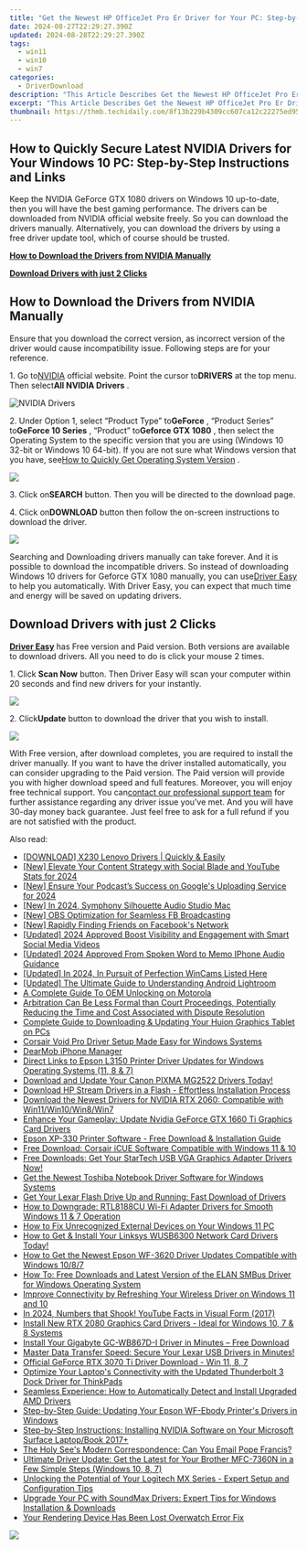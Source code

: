 ```yaml
---
title: "Get the Newest HP OfficeJet Pro Er Driver for Your PC: Step-by-Step Download & Setup Instructions"
date: 2024-08-27T22:29:27.390Z
updated: 2024-08-28T22:29:27.390Z
tags:
  - win11
  - win10
  - win7
categories:
  - DriverDownload
description: "This Article Describes Get the Newest HP OfficeJet Pro Er Driver for Your PC: Step-by-Step Download & Setup Instructions"
excerpt: "This Article Describes Get the Newest HP OfficeJet Pro Er Driver for Your PC: Step-by-Step Download & Setup Instructions"
thumbnail: https://thmb.techidaily.com/8f13b229b4309cc607ca12c22275ed95f06f33bc5a9a2ad4f10fdb3f8f16d4fd.jpeg
---
```


## How to Quickly Secure Latest NVIDIA Drivers for Your Windows 10 PC: Step-by-Step Instructions and Links

Keep the NVIDIA GeForce GTX 1080 drivers on Windows 10 up-to-date, then you will have the best gaming performance. The drivers can be downloaded from NVIDIA official website freely. So you can download the drivers manually. Alternatively, you can download the drivers by using a free driver update tool, which of course should be trusted.

[**How to Download the Drivers from NVIDIA Manually**](https://tools.techidaily.com/drivereasy/download/)

[**Download Drivers with just 2 Clicks**](https://tools.techidaily.com/drivereasy/download/)

## **How to Download the Drivers from NVIDIA Manually**

 Ensure that you download the correct version, as incorrect version of the driver would cause incompatibility issue. Following steps are for your reference.

 1\. Go to[NVIDIA](https://tools.techidaily.com/drivereasy/download/) official website. Point the cursor to**DRIVERS** at the top menu. Then select**All NVIDIA Drivers** .

![NVIDIA Drivers](https://images.drivereasy.com/wp-content/uploads/2016/09/img_57ccd935a0f0a.jpg)

 2\. Under Option 1, select “Product Type” to**GeForce** , “Product Series” to**GeForce 10 Series** , “Product” to**Geforce GTX 1080** , then select the Operating System to the specific version that you are using (Windows 10 32-bit or Windows 10 64-bit). If you are not sure what Windows version that you have, see[How to Quickly Get Operating System Version](https://tools.techidaily.com/drivereasy/download/) .

![](https://images.drivereasy.com/wp-content/uploads/2016/10/img_581410198d290.jpg)

 3\. Click on**SEARCH** button. Then you will be directed to the download page.

 4\. Click on**DOWNLOAD** button then follow the on-screen instructions to download the driver.

![](https://images.drivereasy.com/wp-content/uploads/2016/10/img_581412f0a2c64.jpg)

 Searching and Downloading drivers manually can take forever. And it is possible to download the incompatible drivers. So instead of downloading Windows 10 drivers for Geforce GTX 1080 manually, you can use[Driver Easy](https://tools.techidaily.com/drivereasy/download/) to help you automatically. With Driver Easy, you can expect that much time and energy will be saved on updating drivers.

## **Download Drivers with just 2 Clicks**

**[Driver Easy](https://tools.techidaily.com/drivereasy/download/)**  has Free version and Paid version. Both versions are available to download drivers. All you need to do is click your mouse 2 times.

1\. Click **Scan Now**  button. Then Driver Easy will scan your computer within 20 seconds and find new drivers for your instantly.  

![](https://images.drivereasy.com/wp-content/uploads/2017/04/img_58eca1022f7b7.png)

 2\. Click**Update** button to download the driver that you wish to install.

![](https://images.drivereasy.com/wp-content/uploads/2017/04/img_58eca27c67b42.jpg)

 With Free version, after download completes, you are required to install the driver manually. If you want to have the driver installed automatically, you can consider upgrading to the Paid version. The Paid version will provide you with higher download speed and full features. Moreover, you will enjoy free technical support. You can[contact our professional support team](https://tools.techidaily.com/drivereasy/download/) for further assistance regarding any driver issue you’ve met. And you will have 30-day money back guarantee. Just feel free to ask for a full refund if you are not satisfied with the product.

<ins class="adsbygoogle"
     style="display:block"
     data-ad-format="autorelaxed"
     data-ad-client="ca-pub-7571918770474297"
     data-ad-slot="1223367746"></ins>



<ins class="adsbygoogle"
     style="display:block"
     data-ad-client="ca-pub-7571918770474297"
     data-ad-slot="8358498916"
     data-ad-format="auto"
     data-full-width-responsive="true"></ins>

<span class="atpl-alsoreadstyle">Also read:</span>
<div><ul>
<li><a href="https://driver-download.techidaily.com/download-x230-lenovo-drivers-quickly-and-easily/"><u>[DOWNLOAD] X230 Lenovo Drivers | Quickly & Easily</u></a></li>
<li><a href="https://facebook-video-share.techidaily.com/new-elevate-your-content-strategy-with-social-blade-and-youtube-stats-for-2024/"><u>[New] Elevate Your Content Strategy with Social Blade and YouTube Stats for 2024</u></a></li>
<li><a href="https://fox-glue.techidaily.com/new-ensure-your-podcasts-success-on-googles-uploading-service-for-2024/"><u>[New] Ensure Your Podcast’s Success on Google's Uploading Service for 2024</u></a></li>
<li><a href="https://screen-recording.techidaily.com/new-in-2024-symphony-silhouette-audio-studio-mac/"><u>[New] In 2024, Symphony Silhouette  Audio Studio Mac</u></a></li>
<li><a href="https://screen-recording.techidaily.com/new-obs-optimization-for-seamless-fb-broadcasting/"><u>[New] OBS Optimization for Seamless FB Broadcasting</u></a></li>
<li><a href="https://facebook-clips.techidaily.com/new-rapidly-finding-friends-on-facebooks-network/"><u>[New] Rapidly Finding Friends on Facebook's Network</u></a></li>
<li><a href="https://facebook-video-recording.techidaily.com/updated-2024-approved-boost-visibility-and-engagement-with-smart-social-media-videos/"><u>[Updated] 2024 Approved  Boost Visibility and Engagement with Smart Social Media Videos</u></a></li>
<li><a href="https://screen-activity-recording.techidaily.com/updated-2024-approved-from-spoken-word-to-memo-iphone-audio-guidance/"><u>[Updated] 2024 Approved  From Spoken Word to Memo  IPhone Audio Guidance</u></a></li>
<li><a href="https://screen-sharing-recording.techidaily.com/updated-in-2024-in-pursuit-of-perfection-wincams-listed-here/"><u>[Updated] In 2024, In Pursuit of Perfection  WinCams Listed Here</u></a></li>
<li><a href="https://some-guidance.techidaily.com/updated-the-ultimate-guide-to-understanding-android-lightroom/"><u>[Updated] The Ultimate Guide to Understanding Android Lightroom</u></a></li>
<li><a href="https://android-unlock.techidaily.com/a-complete-guide-to-oem-unlocking-on-motorola-by-drfone-android/"><u>A Complete Guide To OEM Unlocking on Motorola</u></a></li>
<li><a href="https://driver-download.techidaily.com/arbitration-can-be-less-formal-than-court-proceedings-potentially-reducing-the-time-and-cost-associated-with-dispute-resolution/"><u>Arbitration Can Be Less Formal than Court Proceedings, Potentially Reducing the Time and Cost Associated with Dispute Resolution</u></a></li>
<li><a href="https://driver-download.techidaily.com/complete-guide-to-downloading-and-updating-your-huion-graphics-tablet-on-pcs/"><u>Complete Guide to Downloading & Updating Your Huion Graphics Tablet on PCs</u></a></li>
<li><a href="https://driver-download.techidaily.com/corsair-void-pro-driver-setup-made-easy-for-windows-systems/"><u>Corsair Void Pro Driver Setup Made Easy for Windows Systems</u></a></li>
<li><a href="https://tools.techidaily.com/5kplayer/iphone-manager/"><u>DearMob iPhone Manager</u></a></li>
<li><a href="https://driver-download.techidaily.com/direct-links-to-epson-l3150-printer-driver-updates-for-windows-operating-systems-11-8-and-7/"><u>Direct Links to Epson L3150 Printer Driver Updates for Windows Operating Systems (11, 8 & 7)</u></a></li>
<li><a href="https://driver-download.techidaily.com/download-and-update-your-canon-pixma-mg2522-drivers-today/"><u>Download and Update Your Canon PIXMA MG2522 Drivers Today!</u></a></li>
<li><a href="https://driver-download.techidaily.com/download-hp-stream-drivers-in-a-flash-effortless-installation-process/"><u>Download HP Stream Drivers in a Flash - Effortless Installation Process</u></a></li>
<li><a href="https://driver-download.techidaily.com/download-the-newest-drivers-for-nvidia-rtx-2060-compatible-with-win11win10win8win7/"><u>Download the Newest Drivers for NVIDIA RTX 2060: Compatible with Win11/Win10/Win8/Win7</u></a></li>
<li><a href="https://driver-download.techidaily.com/enhance-your-gameplay-update-nvidia-geforce-gtx-1660-ti-graphics-card-drivers/"><u>Enhance Your Gameplay: Update Nvidia GeForce GTX 1660 Ti Graphics Card Drivers</u></a></li>
<li><a href="https://driver-download.techidaily.com/epson-xp-330-printer-software-free-download-and-installation-guide/"><u>Epson XP-330 Printer Software - Free Download & Installation Guide</u></a></li>
<li><a href="https://driver-download.techidaily.com/free-download-corsair-icue-software-compatible-with-windows-11-and-10/"><u>Free Download: Corsair iCUE Software Compatible with Windows 11 & 10</u></a></li>
<li><a href="https://driver-download.techidaily.com/1722974828732-free-downloads-get-your-startech-usb-vga-graphics-adapter-drivers-now/"><u>Free Downloads: Get Your StarTech USB VGA Graphics Adapter Drivers Now!</u></a></li>
<li><a href="https://driver-download.techidaily.com/get-the-newest-toshiba-notebook-driver-software-for-windows-systems/"><u>Get the Newest Toshiba Notebook Driver Software for Windows Systems</u></a></li>
<li><a href="https://driver-download.techidaily.com/get-your-lexar-flash-drive-up-and-running-fast-download-of-drivers/"><u>Get Your Lexar Flash Drive Up and Running: Fast Download of Drivers</u></a></li>
<li><a href="https://driver-download.techidaily.com/how-to-downgrade-rtl8188cu-wi-fi-adapter-drivers-for-smooth-windows-11-and-7-operation/"><u>How to Downgrade: RTL8188CU Wi-Fi Adapter Drivers for Smooth Windows 11 & 7 Operation</u></a></li>
<li><a href="https://driver-download.techidaily.com/how-to-fix-unrecognized-external-devices-on-your-windows-11-pc/"><u>How to Fix Unrecognized External Devices on Your Windows 11 PC</u></a></li>
<li><a href="https://driver-download.techidaily.com/1722977610713-how-to-get-and-install-your-linksys-wusb6300-network-card-drivers-today/"><u>How to Get & Install Your Linksys WUSB6300 Network Card Drivers Today!</u></a></li>
<li><a href="https://driver-download.techidaily.com/how-to-get-the-newest-epson-wf-3620-driver-updates-compatible-with-windows-1087/"><u>How to Get the Newest Epson WF-3620 Driver Updates Compatible with Windows 10/8/7</u></a></li>
<li><a href="https://driver-download.techidaily.com/how-to-free-downloads-and-latest-version-of-the-elan-smbus-driver-for-windows-operating-system/"><u>How To: Free Downloads and Latest Version of the ELAN SMBus Driver for Windows Operating System</u></a></li>
<li><a href="https://driver-download.techidaily.com/improve-connectivity-by-refreshing-your-wireless-driver-on-windows-11-and-10/"><u>Improve Connectivity by Refreshing Your Wireless Driver on Windows 11 and 10</u></a></li>
<li><a href="https://youtube-stream.techidaily.com/in-2024-numbers-that-shook-youtube-facts-in-visual-form-2017/"><u>In 2024, Numbers that Shook! YouTube Facts in Visual Form (2017)</u></a></li>
<li><a href="https://driver-download.techidaily.com/install-new-rtx-2080-graphics-card-drivers-ideal-for-windows-10-7-and-8-systems/"><u>Install New RTX 2080 Graphics Card Drivers - Ideal for Windows 10, 7 & 8 Systems</u></a></li>
<li><a href="https://driver-download.techidaily.com/install-your-gigabyte-gc-wb867d-i-driver-in-minutes-free-download/"><u>Install Your Gigabyte GC-WB867D-I Driver in Minutes – Free Download</u></a></li>
<li><a href="https://driver-download.techidaily.com/1722973249322-master-data-transfer-speed-secure-your-lexar-usb-drivers-in-minutes/"><u>Master Data Transfer Speed: Secure Your Lexar USB Drivers in Minutes!</u></a></li>
<li><a href="https://driver-download.techidaily.com/official-geforce-rtx-3070-ti-driver-download-win-11-8-7/"><u>Official GeForce RTX 3070 Ti Driver Download - Win 11, 8, 7</u></a></li>
<li><a href="https://driver-download.techidaily.com/optimize-your-laptops-connectivity-with-the-updated-thunderbolt-3-dock-driver-for-thinkpads/"><u>Optimize Your Laptop's Connectivity with the Updated Thunderbolt 3 Dock Driver for ThinkPads</u></a></li>
<li><a href="https://driver-download.techidaily.com/seamless-experience-how-to-automatically-detect-and-install-upgraded-amd-drivers/"><u>Seamless Experience: How to Automatically Detect and Install Upgraded AMD Drivers</u></a></li>
<li><a href="https://driver-download.techidaily.com/step-by-step-guide-updating-your-epson-wf-ebody-printers-drivers-in-windows/"><u>Step-by-Step Guide: Updating Your Epson WF-Ebody Printer's Drivers in Windows</u></a></li>
<li><a href="https://driver-download.techidaily.com/step-by-step-instructions-installing-nvidia-software-on-your-microsoft-surface-laptopbook-2017plus/"><u>Step-by-Step Instructions: Installing NVIDIA Software on Your Microsoft Surface Laptop/Book 2017+</u></a></li>
<li><a href="https://techtrends.techidaily.com/the-holy-sees-modern-correspondence-can-you-email-pope-francis/"><u>The Holy See's Modern Correspondence: Can You Email Pope Francis?</u></a></li>
<li><a href="https://driver-download.techidaily.com/ultimate-driver-update-get-the-latest-for-your-brother-mfc-7360n-in-a-few-simple-steps-windows-10-8-7/"><u>Ultimate Driver Update: Get the Latest for Your Brother MFC-7360N in a Few Simple Steps (Windows 10, 8, 7)</u></a></li>
<li><a href="https://driver-download.techidaily.com/unlocking-the-potential-of-your-logitech-mx-series-expert-setup-and-configuration-tips/"><u>Unlocking the Potential of Your Logitech MX Series - Expert Setup and Configuration Tips</u></a></li>
<li><a href="https://driver-download.techidaily.com/upgrade-your-pc-with-soundmax-drivers-expert-tips-for-windows-installation-and-downloads/"><u>Upgrade Your PC with SoundMax Drivers: Expert Tips for Windows Installation & Downloads</u></a></li>
<li><a href="https://win-howtos.techidaily.com/your-rendering-device-has-been-lost-overwatch-error-fix/"><u>Your Rendering Device Has Been Lost Overwatch Error Fix</u></a></li>
</ul></div>

<!-- affiliate ads begin -->
<a href="https://secure.2checkout.com/order/checkout.php?PRODS=37100474&QTY=1&AFFILIATE=108875&CART=1"><img src="https://awario.com/images/pages/index/img-platform-ui-1280@1x.avif" border="0"></a>
<!-- affiliate ads end -->